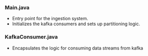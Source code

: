 ### Main.java
- Entry point for the ingestion system. 
- Initializes the kafka consumers and sets up partitioning logic.

### KafkaConsumer.java
- Encapsulates the logic for consuming data streams from kafka
